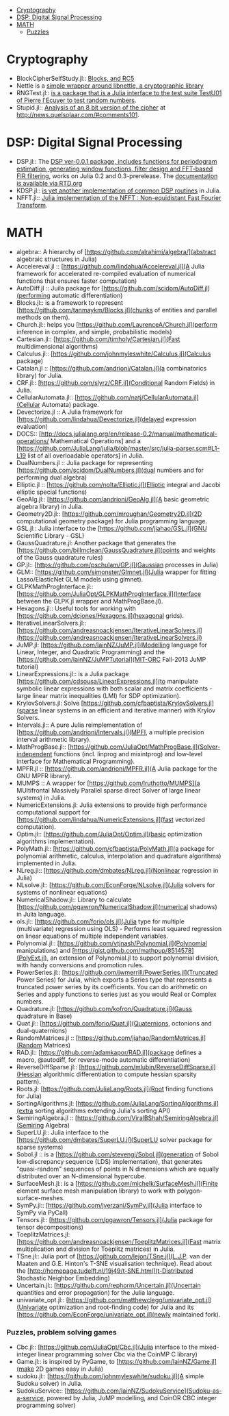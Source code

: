 * [Cryptography](#cryptography)
* [DSP: Digital Signal Processing](#dsp)
* [MATH ](#math)
    * [Puzzles](#puzzles)

# Cryptography 
* BlockCipherSelfStudy.jl:: [Blocks, and RC5](https://github.com/andrewcooke/BlockCipherSelfStudy.jl)
* Nettle is a [simple wrapper around libnettle, a cryptographic library](https://github.com/staticfloat/Nettle.jl)
* RNGTest.jl:: [is a package that is a Julia interface to the test suite TestU01 of Pierre l'Ecuyer to test random numbers](https://github.com/andreasnoackjensen/RNGTest.jl).
* Stupid.jl:: [Analysis of an 8 bit version of the cipher](https://github.com/andrewcooke/Stupid.jl) at http://news.quelsolaar.com/#comments101.


# DSP: Digital Signal Processing 
* DSP.jl:: The [DSP ver-0.0.1 package, includes functions for periodogram estimation, generating window functions, filter design and FFT-based FIR filtering](https://github.com/JuliaDSP/DSP.jl), works on Julia 0.2 and 0.3-prerelease. The [documentation is available via RTD.org](http://dspjl.readthedocs.org/en/latest/)
* KDSP.jl:: [is yet another implementation of common DSP routines](https://github.com/kofron/KDSP.jl) in Julia.
* NFFT.jl:: [Julia implementation of the NFFT : Non-equidistant Fast Fourier Transform](https://github.com/tknopp/NFFT.jl).


# MATH 
* algebra:: A hierarchy of [https://github.com/alrahimi/algebra/](abstract algebraic structures in Julia)
* Accelereval.jl :: [https://github.com/lindahua/Accelereval.jl](A Julia framework for accelerated re-compiled evaluation of numerical functions that ensures faster computation)
* AutoDiff.jl :: Juila package for [https://github.com/scidom/AutoDiff.jl](performing automatic differentiation)
* Blocks.jl:: is a framework to represent [https://github.com/tanmaykm/Blocks.jl](chunks of entities and parallel methods on them).
* Church.jl:: helps you [https://github.com/LaurenceA/Church.jl](perform inference in complex, and simple, probabilistic models)
* Cartesian.jl:: [https://github.com/timholy/Cartesian.jl](Fast multidimensional algorithms)
* Calculus.jl:: [https://github.com/johnmyleswhite/Calculus.jl](Calculus package)
* Catalan.jl :: [https://github.com/andrioni/Catalan.jl](a combinatorics library) for Julia.
* CRF.jl:: [https://github.com/slyrz/CRF.jl](Conditional Random Fields) in Julia.
* CellularAutomata.jl:: [https://github.com/natj/CellularAutomata.jl](Cellular Automata) package.
* Devectorize.jl :: A Julia framework for [https://github.com/lindahua/Devectorize.jl](delayed expression evaluation)
* DOCS:: [http://docs.julialang.org/en/release-0.2/manual/mathematical-operations/ Mathematical Operations] and a [https://github.com/JuliaLang/julia/blob/master/src/julia-parser.scm#L1-L19 list of all overloadable operators] in Julia.
* DualNumbers.jl :: Julia package for representing [https://github.com/scidom/DualNumbers.jl](dual numbers and for performing dual algebra)
* Elliptic.jl :: [https://github.com/nolta/Elliptic.jl](Elliptic integral and Jacobi elliptic special functions)
* GeoAlg.jl:: [https://github.com/andrioni/GeoAlg.jl](A basic geometric algebra library) in Julia.
* Geometry2D.jl:: [https://github.com/mroughan/Geometry2D.jl](2D computational geometry package) for Julia programming language.
* GSL.jl:: Julia interface to the [https://github.com/jiahao/GSL.jl](GNU Scientific Library - GSL)
* GaussQuadrature.jl: Another package that generates the [https://github.com/billmclean/GaussQuadrature.jl](points and weights of the Gauss quadrature rules)
* GP.jl:: [https://github.com/pschulam/GP.jl](Gaussian processes in Julia)
* GLM:: [https://github.com/simonster/Glmnet.jl](Julia wrapper for fitting Lasso/ElasticNet GLM models using glmnet).
* GLPKMathProgInterface.jl:: [https://github.com/JuliaOpt/GLPKMathProgInterface.jl](Interface between the GLPK.jl wrapper and MathProgBase.jl).
* Hexagons.jl:: Useful tools for working with [https://github.com/dcjones/Hexagons.jl](hexagonal grids).
* IterativeLinearSolvers.jl:: [https://github.com/andreasnoackjensen/IterativeLinearSolvers.jl](https://github.com/andreasnoackjensen/IterativeLinearSolvers.jl)
* JuMP.jl: [https://github.com/IainNZ/JuMP.jl](Modelling language for Linear, Integer, and Quadratic Programming) and the [https://github.com/IainNZ/JuMPTutorial](MIT-ORC Fall-2013 JuMP tutorial)
* LinearExpressions.jl:: is a Julia package [https://github.com/cdsousa/LinearExpressions.jl](to manipulate symbolic linear expressions with both scalar and matrix coefficients - large linear matrix inequalities (LMI) for SDP optimization).
* KrylovSolvers.jl: Solve [https://github.com/cfbaptista/KrylovSolvers.jl](sparse linear systems in an efficient and iterative manner) with  Krylov Solvers.
* Intervals.jl:: A pure Julia reimplementation of [https://github.com/andrioni/Intervals.jl](MPFI, a multiple precision interval arithmetic library).
* MathProgBase.jl:: [https://github.com/JuliaOpt/MathProgBase.jl](Solver-independent functions (incl. linprog and mixintprog) and low-level interface for Mathematical Programming).
* MPFR.jl :: [https://github.com/andrioni/MPFR.jl](A Julia package for the GNU MPFR library).
* MUMPS :: A wrapper for [https://github.com/lruthotto/MUMPS](a MUltifrontal Massively Parallel sparse direct Solver of large linear systems) in Julia.
* NumericExtensions.jl: Julia extensions to provide high performance computational support for [https://github.com/lindahua/NumericExtensions.jl](fast vectorized computation).
* Optim.jl:: [https://github.com/JuliaOpt/Optim.jl](basic optimization algorithms implementation).
* PolyMath.jl:: [https://github.com/cfbaptista/PolyMath.jl](a package for polynomial arithmetic, calculus, interpolation and quadrature algorithms) implemented in Julia.
* NLreg.jl:: [https://github.com/dmbates/NLreg.jl](Nonlinear regression in Julia)
* NLsolve.jl:: [https://github.com/EconForge/NLsolve.jl](Julia solvers for systems of nonlinear equations)
* NumericalShadow.jl:: Library to calculate [https://github.com/pgawron/NumericalShadow.jl](numerical shadows) in Julia language.
* ols.jl:: [https://github.com/forio/ols.jl](Julia type for multiple (multivariate) regression using OLS) - Performs least squared regression on linear equations of multiple independent variables.
* Polynomial.jl:: [https://github.com/vtjnash/Polynomial.jl](Polynomial manipulations) and [https://gist.github.com/mathpup/8514578](PolyExt.jl), an extension of Polynomial.jl to support polynomial division, with handy conversions and promotion rules. 
* PowerSeries.jl:: [https://github.com/jwmerrill/PowerSeries.jl](Truncated Power Series) for Julia, which exports a Series type that represents a truncated power series by its coefficients. You can do arithmetic on Series and apply functions to series just as you would Real or Complex numbers.
* Quadrature.jl: [https://github.com/kofron/Quadrature.jl](Gauss quadrature in Base)
* Quat.jl:: [https://github.com/forio/Quat.jl](Quaternions, octonions and dual-quaternions)
* RandomMatrices.jl :: [https://github.com/jiahao/RandomMatrices.jl](Random Matrices)
* RAD.jl:: [https://github.com/adamkapor/RAD.jl](package defines a macro, @autodiff, for reverse-mode automatic differentiation)
* ReverseDiffSparse.jl:: [https://github.com/mlubin/ReverseDiffSparse.jl](Hessian algorithmic differentiation to compute hessian sparsity pattern).
* Roots.jl: [https://github.com/JuliaLang/Roots.jl](Root finding functions for Julia)
* SortingAlgorithms.jl: [https://github.com/JuliaLang/SortingAlgorithms.jl](extra sorting algorithms extending Julia's sorting API)
* SemiringAlgebra.jl :: [https://github.com/ViralBShah/SemiringAlgebra.jl](Semiring Algebra)
* SuperLU.jl:: Julia interface to the [https://github.com/dmbates/SuperLU.jl](SuperLU solver package for sparse systems)
* Sobol.jl :: is a [https://github.com/stevengj/Sobol.jl](generation of Sobol low-discrepancy sequence (LDS) implementation), that generates "quasi-random" sequences of points in N dimensions which are equally distributed over an N-dimensional hypercube.
* SurfaceMesh.jl:: is a [https://github.com/michelk/SurfaceMesh.jl](Finite element surface mesh manipulation library) to work with polygon-surface-meshes.
* SymPy.jl:: [https://github.com/jverzani/SymPy.jl](Julia interface to SymPy via PyCall)
* Tensors.jl:: [https://github.com/pgawron/Tensors.jl](Julia package for tensor decompositions)
* ToeplitzMatrices.jl: [https://github.com/andreasnoackjensen/ToeplitzMatrices.jl](Fast matrix multiplication and division for Toeplitz matrices) in Julia.
* TSne.jl:: Julia port of [https://github.com/lejon/TSne.jl](L.J.P. van der Maaten and G.E. Hinton's T-SNE visualisation technique). Read about the [http://homepage.tudelft.nl/19j49/t-SNE.html](t-Distributed Stochastic Neighbor Embedding)
* Uncertain.jl:: [https://github.com/rephorm/Uncertain.jl](Uncertain quantities and error propagation) for the Julia language.
* univariate_opt.jl:: [https://github.com/matthewclegg/univariate_opt.jl](Univariate optimization and root-finding code) for Julia and its [https://github.com/EconForge/univariate_opt.jl](newly maintained fork).


### Puzzles, problem solving games 
* Cbc.jl:: [https://github.com/JuliaOpt/Cbc.jl](Julia interface to the mixed-integer linear programming solver Cbc via the CoinMP C library)
* Game.jl:: is inspired by PyGame, to [https://github.com/IainNZ/Game.jl](make 2D games easy in Julia)
* sudoku.jl:: [https://github.com/johnmyleswhite/sudoku.jl](A simple Sudoku solver) in Julia.
* SudokuService:: [https://github.com/IainNZ/SudokuService](Sudoku-as-a-service, powered by Julia, JuMP modelling, and CoinOR CBC integer programming solver)

